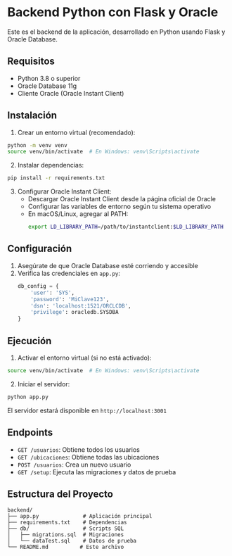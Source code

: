 # Backend Python con Flask y Oracle

Este es el backend de la aplicación, desarrollado en Python usando Flask y Oracle Database.

## Requisitos

- Python 3.8 o superior
- Oracle Database 11g
- Cliente Oracle (Oracle Instant Client)

## Instalación

1. Crear un entorno virtual (recomendado):
```bash
python -m venv venv
source venv/bin/activate  # En Windows: venv\Scripts\activate
```

2. Instalar dependencias:
```bash
pip install -r requirements.txt
```

3. Configurar Oracle Instant Client:
   - Descargar Oracle Instant Client desde la página oficial de Oracle
   - Configurar las variables de entorno según tu sistema operativo
   - En macOS/Linux, agregar al PATH:
     ```bash
     export LD_LIBRARY_PATH=/path/to/instantclient:$LD_LIBRARY_PATH
     ```

## Configuración

1. Asegúrate de que Oracle Database esté corriendo y accesible
2. Verifica las credenciales en `app.py`:
   ```python
   db_config = {
       'user': 'SYS',
       'password': 'MiClave123',
       'dsn': 'localhost:1521/ORCLCDB',
       'privilege': oracledb.SYSDBA
   }
   ```

## Ejecución

1. Activar el entorno virtual (si no está activado):
```bash
source venv/bin/activate  # En Windows: venv\Scripts\activate
```

2. Iniciar el servidor:
```bash
python app.py
```

El servidor estará disponible en `http://localhost:3001`

## Endpoints

- `GET /usuarios`: Obtiene todos los usuarios
- `GET /ubicaciones`: Obtiene todas las ubicaciones
- `POST /usuarios`: Crea un nuevo usuario
- `GET /setup`: Ejecuta las migraciones y datos de prueba

## Estructura del Proyecto

```
backend/
├── app.py              # Aplicación principal
├── requirements.txt    # Dependencias
├── db/                 # Scripts SQL
│   ├── migrations.sql  # Migraciones
│   └── dataTest.sql    # Datos de prueba
└── README.md          # Este archivo
``` 